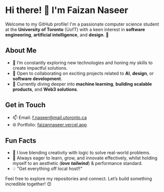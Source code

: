 # Hi there! 👋 I'm Faizan Naseer

Welcome to my GitHub profile! I'm a passionate computer science student at the **University of Toronto** (UofT) with a keen interest in **software engineering**, **artificial intelligence**, and **design**. 🚀

## About Me
- 🌟 I’m constantly exploring new technologies and honing my skills to create impactful solutions.
- 🤝 Open to collaborating on exciting projects related to **AI**, **design**, or **software development**.
- 📖 Currently diving deeper into **machine learning**, **building scalable products**, and **Web3 solutions**.

## Get in Touch
- 📫 Email: [f.naseer@mail.utoronto.ca](mailto:f.naseer@mail.utoronto.ca)
- 🌐 Portfolio: [faizannaseer.vercel.app](https://faizannaseer.vercel.app)

## Fun Facts
- 🧠 I love blending creativity with logic to solve real-world problems.
- 🌱 Always eager to learn, grow, and innovate effectively, whilst holding myself to an aesthetic (***love tailwind***) & performance standard.
- 💡 "Get everything off local host!!"

Feel free to explore my repositories and connect. Let’s build something incredible together! 😊

<!---
faizannaseerr/faizannaseerr is a ✨ special ✨ repository because its `README.md` (this file) appears on your GitHub profile.
You can click the Preview link to take a look at your changes.
--->
